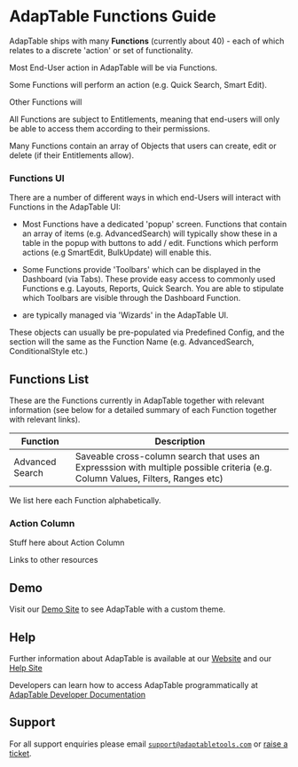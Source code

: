 # AdapTable Functions Guide

AdapTable ships with many **Functions** (currently about 40) - each of which relates to a discrete 'action' or set of functionality.

Most End-User action in AdapTable will be via Functions.  

Some Functions will perform an action (e.g. Quick Search, Smart Edit).

Other Functions will

All Functions are subject to Entitlements, meaning that end-users will only be able to access them according to their permissions.

Many Functions contain an array of Objects that users can create, edit or delete (if their Entitlements allow).  

### Functions UI

There are a number of different ways in which end-Users will interact with Functions in the AdapTable UI:

- Most Functions have a dedicated 'popup' screen.  Functions that contain an array of items (e.g. AdvancedSearch) will typically show these in a table in the popup with buttons to add / edit.  Functions which perform actions (e.g SmartEdit, BulkUpdate) will enable this.

- Some Functions provide 'Toolbars' which can be displayed in the Dashboard (via Tabs).  These provide easy access to commonly used Functions e.g. Layouts, Reports, Quick Search.  You are able to stipulate which Toolbars are visible through the Dashboard Function.

- are typically managed via 'Wizards' in the AdapTable UI.

These objects can usually be pre-populated via Predefined Config, and the section will the same as the Function Name (e.g. AdvancedSearch, ConditionalStyle etc.)


## Functions List

These are the Functions currently in AdapTable together with relevant information
(see below for a detailed summary of each Function together with relevant links).

| Function  	             | Description                                                                                                                      |
|----------------	         |---------------------------------------------	                                                                                    |  
| Advanced Search            | Saveable cross-column search that uses an Expresssion with multiple possible criteria (e.g. Column Values, Filters, Ranges etc)  |
 

We list here each Function alphabetically.

### Action Column

Stuff here about Action Column

Links to other resources


## Demo

Visit our [Demo Site](https://demo.adaptabletools.com/theme/aggridcustomthemedemo) to see AdapTable with a custom theme.

## Help

Further information about AdapTable is available at our [Website](www.adaptabletools.com) and our [Help Site](https://adaptabletools.zendesk.com/hc/en-us)

Developers can learn how to access AdapTable programmatically at [AdapTable Developer Documentation](https://api.adaptabletools.com) 

## Support

For all support enquiries please email [`support@adaptabletools.com`](mailto:support@adaptabletools.com) or [raise a ticket](https://adaptabletools.zendesk.com/hc/en-us/requests/new).
